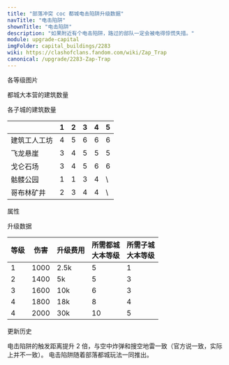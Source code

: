 ```yaml
---
title: "部落冲突 coc 都城电击陷阱升级数据"
navTitle: "电击陷阱"
shownTitle: "电击陷阱"
description: "如果附近有个电击陷阱，路过的部队一定会被电得惊慌失措。"
module: upgrade-capital
imgFolder: capital_buildings/2283
wiki: https://clashofclans.fandom.com/wiki/Zap_Trap
canonical: /upgrade/2283-Zap-Trap
---
```


<UnitInfo :folder="$frontmatter.imgFolder" imgSrc="Zap_Trap5.png" :imgAlt="$frontmatter.navTitle" :description="$frontmatter.description" :isSmallImg="true" />

<SmallTitle>各等级图片</SmallTitle>

<Panel>
    <UnitImgGroup :folder="$frontmatter.imgFolder">
        <UnitImg imgTitle="废墟" imgSrc="Small_Trap_Ruin.png" />
        <UnitImg imgTitle="1 级" imgSrc="Zap_Trap1.png" />
        <UnitImg imgTitle="2 级" imgSrc="Zap_Trap2.png" />
        <UnitImg imgTitle="3 级" imgSrc="Zap_Trap3.png" />
        <UnitImg imgTitle="4 级" imgSrc="Zap_Trap4.png" />
        <UnitImg imgTitle="5 级" imgSrc="Zap_Trap5.png" />
    </UnitImgGroup>
</Panel>

<SmallTitle>都城大本营的建筑数量</SmallTitle>

<BuildingNum>
    <BuildingNumRow title="大本等级" num="1 - 4, 5, 6, 7, 8, 9 - 10" />
    <BuildingNumRow title="建筑数量" num="    0, 1, 2, 3, 4,      5" />
</BuildingNum>

<SmallTitle>各子城的建筑数量</SmallTitle>

<DistrictTable>

|             |   1   |   2   |   3   |   4   |   5   |
|     ---     |  ---  |  ---  |  ---  |  ---  |  ---  |
| 建筑工人工坊 |   4   |   5   |   6   |   6   |   6   |
|   飞龙悬崖   |   3   |   4   |   5   |   5   |   5   |
|   戈仑石场   |   3   |   4   |   5   |   6   |   6   |
|   骷髅公园   |   1   |   1   |   3   |   4   |   \   |
|  哥布林矿井  |   2   |   3   |   4   |   4   |   \   |

</DistrictTable>

<SmallTitle>属性</SmallTitle>

<UnitProperties>
    <UnitProperty pKey="占地面积" pValue="1×1" />
    <UnitProperty pKey="伤害类型" pValue="单体伤害" />
    <UnitProperty pKey="伤害目标" pValue="地面和空中目标" />
    <UnitProperty pKey="触发距离" pValue="5 格" />
</UnitProperties>

<SmallTitle>升级数据</SmallTitle>

<script setup>
const tableExtraInfo = [
    {
        "column": 2,
        "type": "cost",
        "icon": "Gold3",
        "noGoldPass": true
    }
];
</script>

<UnitTable :tableExtraInfo="tableExtraInfo">

| 等级 |   伤害   | 升级费用 |所需都城<br>大本等级|所需子城<br>大本等级|
| ---- |   ---   |   ---   |        ---        |        ---       |
|   1  |   1000  |  2.5k   |         5         |         1        |
|   2  |   1400  |    5k   |         5         |         3        |
|   3  |   1600  |   10k   |         6         |         3        |
|   4  |   1800  |   18k   |         8         |         4        |
|   4  |   2000  |   30k   |        10         |         5        |
</UnitTable>

<SmallTitle>更新历史</SmallTitle>

<Timeline>
    <TimelineItem date="2022/06/27">
        <TimelineRow>电击陷阱的触发距离提升 2 倍，与空中炸弹和搜空地雷一致（官方说一致，实际上并不一致）。</TimelineRow>
    </TimelineItem>
    <TimelineItem date="2022/05/02">
        <TimelineRow>电击陷阱随着部落都城玩法一同推出。</TimelineRow>
    </TimelineItem>
    <TimelineItem :historyBottom="true" />
</Timeline>